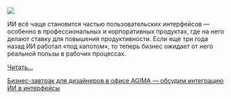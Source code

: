 <!--2025-06-19 14:27:30-->
<div class="yb">
  <div class="rss habr"><img src="https://habrastorage.org/getpro/habr/upload_files/59f/6d6/c39/59f6d6c391856c0d53192f87ce31f848.jpg" /><p>ИИ всё чаще становится частью пользовательских интерфейсов — особенно в профессиональных и корпоративных продуктах, где на него делают ставку для повышения продуктивности. Если еще три года назад ИИ работал «под капотом», то теперь бизнес ожидает от него реальной пользы в рабочих процессах.</p> <a href="https://habr.com/ru/articles/919990/#habracut">Читать... <p class="titl"><a href="https://habr.com/ru/companies/agima/news/919990/?utm_source=habrahabr&utm_medium=rss&utm_campaign=919990">Бизнес-завтрак для дизайнеров в офисе AGIMA — обсудим интеграцию ИИ в интерфейсы</a></p></div>
</div>
